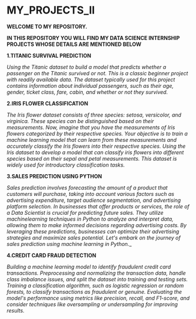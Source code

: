 # MY_PROJECTS_II

**WELCOME TO MY REPOSITORY.** 

**IN THIS REPOSITORY YOU WILL FIND MY DATA SCIENCE INTERNSHIP PROJECTS WHOSE DETAILS ARE MENTIONED BELOW**

**1.TITANIC SURVIVAL PREDICTION**

_Using the Titanic dataset to build a model that predicts whether a passenger on the Titanic survived or not. This is a classic beginner
project with readily available data. The dataset typically used for this project contains information about individual passengers, such as their age, gender, ticket class, fare, cabin, and whether or not they survived._

**2.IRIS FLOWER CLASSIFICATION**

_The Iris flower dataset consists of three species: setosa, versicolor, and virginica. These species can be distinguished based on their
measurements. Now, imagine that you have the measurements of Iris flowers categorized by their respective species. Your
objective is to train a machine learning model that can learn from these measurements and accurately classify the Iris flowers into
their respective species.
Using the Iris dataset to develop a model that can classify iris flowers into different species based on their sepal and petal
measurements. This dataset is widely used for introductory classification tasks._

**3.SALES PREDICTION USING PYTHON**

_Sales prediction involves forecasting the amount of a product that customers will purchase, taking into account various factors such as advertising expenditure, target audience segmentation, and advertising platform selection. In businesses that offer products or services, the role of a Data Scientist is crucial for predicting future sales. They utilize machinelearning techniques in Python to analyze and interpret data, allowing them to make informed decisions regarding advertising costs. By leveraging these predictions, businesses can optimize their advertising strategies and maximize sales potential. Let's embark on the journey of sales prediction using machine learning in Python.__

**4.CREDIT CARD FRAUD DETECTION**

_Building a machine learning model to identify fraudulent credit card transactions. Preprocessing and normalizing the transaction data, handle class imbalance issues, and split the dataset into training and testing sets. Training a classification algorithm, such as logistic regression or random forests, to classify transactions as fraudulent or genuine. Evaluating the model's performance using metrics like precision, recall, and F1-score, and consider techniques like oversampling or undersampling for improving results._
